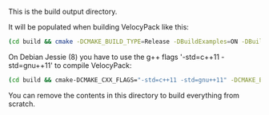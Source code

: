 This is the build output directory.

It will be populated when building VelocyPack like this:
```bash
(cd build && cmake -DCMAKE_BUILD_TYPE=Release -DBuildExamples=ON -DBuildTests=ON -DBuildTools=ON .. && make)
```

On Debian Jessie (8) you have to use the g++ flags '-std=c++11 -std=gnu++11' to compile VelocyPack:

```bash
(cd build && cmake-DCMAKE_CXX_FLAGS="-std=c++11 -std=gnu++11" -DCMAKE_BUILD_TYPE=Release -DBuildExamples=ON -DBuildTests=ON -DBuildTools=ON .. && make)
```

You can remove the contents in this directory to build
everything from scratch.
